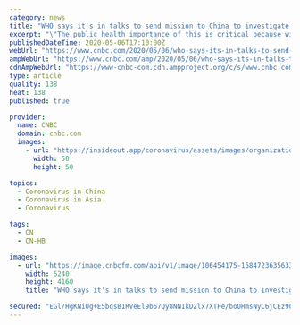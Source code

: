```yaml
---
category: news
title: "WHO says it's in talks to send mission to China to investigate source of coronavirus"
excerpt: "\"The public health importance of this is critical because without knowing where the animal origin is it's difficult for us to prevent this from happening again,\" a WHO official said Wednesday."
publishedDateTime: 2020-05-06T17:10:00Z
webUrl: "https://www.cnbc.com/2020/05/06/who-says-its-in-talks-to-send-mission-to-china-to-investigate-source-of-coronavirus.html"
ampWebUrl: "https://www.cnbc.com/amp/2020/05/06/who-says-its-in-talks-to-send-mission-to-china-to-investigate-source-of-coronavirus.html"
cdnAmpWebUrl: "https://www-cnbc-com.cdn.ampproject.org/c/s/www.cnbc.com/amp/2020/05/06/who-says-its-in-talks-to-send-mission-to-china-to-investigate-source-of-coronavirus.html"
type: article
quality: 138
heat: 138
published: true

provider:
  name: CNBC
  domain: cnbc.com
  images:
    - url: "https://insideout.app/coronavirus/assets/images/organizations/cnbc.com-50x50.jpg"
      width: 50
      height: 50

topics:
  - Coronavirus in China
  - Coronavirus in Asia
  - Coronavirus

tags:
  - CN
  - CN-HB

images:
  - url: "https://image.cnbcfm.com/api/v1/image/106454175-1584723635633gettyimages-1207684770.jpeg?v=1584723815"
    width: 6240
    height: 4160
    title: "WHO says it's in talks to send mission to China to investigate source of coronavirus"

secured: "EGl/HgKNiUg+E5bqsB1RVeEl9b67Qy8NN1kD2lx7XTFe/boOHmsNyC6jCEz90gvgvBzSfnlQO2hfQ4xvM2IKwwN/a4sR83GslxfWMTPr3OjKE+zWGWe8uzqHFg5cOmY0nJJwCu4uyWh7g8pGzu91gWlLNTM1t2Z/MXgoT/7QVOEV4er0Uq5TnOI/FxsD4gWrWt1VrQuRyov/0eEY0+JmxTjSM3xa9v3P/TCzBqFPcj2MlDTGMT8y6geM0AwdZTEy975mFvMzWSTQQUcRylQoJTXPy0Lau54REOFPN1S2XAwrRoQ3kco03ia3XP8lFsVpcAn2CeM9FFFeCr6ZmaiifMfI92taCdMa4EDvKxV+q1Bkn15HGJumXx9q5nIUh/wUCR1YG/gsUtpv09IBZlroCl2ePuUZPg677BWMgn+nhv35VGn2AGB4GZVbWZ0opDmMongSXPBjaz6gQ7hPFC1XeVZ8ZB5DabjSFAo3o9Um0ro=;pu5e7JmyETF3S0TLIxPQrQ=="
---
```


